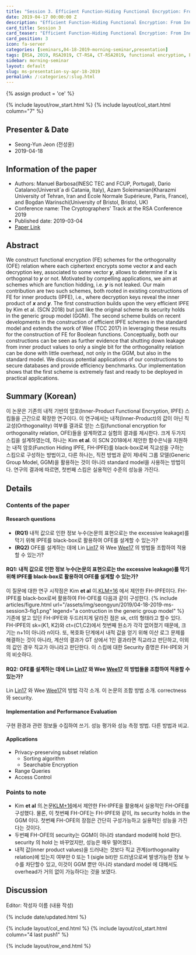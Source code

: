 ```yaml
---
title: "Session 3. Efficient Function-Hiding Functional Encryption: From Inner-Products to Orthogonality"
date: 2019-04-17 00:00:00 Z
description: "Efficient Function-Hiding Functional Encryption: From Inner-Products to Orthogonality"
card_title: Session 3
card_teaser: "Efficient Function-Hiding Functional Encryption: From Inner-Products to Orthogonality"
card_position: 3
icon: fa-server
categories: [seminars,04-18-2019-morning-seminar,presentation]
tags: [RSA, 2019, RSA2019, CT-RSA, CT-RSA2019, functional encryption, FE, function-hiding, orthogonality]
sidebar: morning-seminar
layout: default
slug: ms-presentation-sy-apr-18-2019
permalink: /:categories/:slug.html
---
```


{% assign product = 'ce' %}

{% include layout/row_start.html %}
{% include layout/col_start.html column="7" %}

## Presenter & Date
+ Seong-Yun Jeon (전성윤)
+ 2019-04-18

## Information of the paper
+ Authors: Manuel Barbosa(INESC TEC and FCUP, Portugal), Dario Catalano(Universit`a di Catania, Italy), Azam Soleimanian(Kharazmi University of Tehran, Iran and École Normale Supérieure, Paris, France), and Bogdan Warinschi(University of Bristol, Bristol, UK)
+ Conference name: The Cryptographers' Track at the RSA Conference 2019
+ Published date: 2019-03-04
+ [Paper Link](https://doi.org/10.1007/978-3-030-12612-4_7)

## Abstract
We construct functional encryption (FE) schemes for the orthogonality (OFE) relation where each ciphertext encrypts some vector ***x*** and each decryption key, associated to some vector ***y***, allows to determine if ***x*** is orthogonal to ***y*** or not. Motivated by compelling applications, we aim at schemes which are function hidding, i.e. ***y*** is not leaked.
Our main contribution are two such schemes, both rooted in existing constructions of FE for inner products (IPFE), i.e., where decryption keys reveal the inner product of ***x*** and ***y***. The first construction builds upon the very efficient IPFE by Kim et al. (SCN 2018) but just like the original scheme its security holds in the generic group model (GGM). The second scheme builds on recent developments in the construction of efficient IPFE schemes in the standard model and extends the work of Wee (TCC 2017) in leveraging these results for the construction of FE for Boolean functions. Conceptually, both our constructions can be seen as further evidence that shutting down leakage from inner product values to only a single bit for the orthogonality relation can be done with little overhead, not only in the GGM, but also in the standard model.
We discuss potential applications of our constructions to secure databases and provide efficiency benchmarks. Our implementation shows that the first scheme is extremely fast and ready to be deployed in practical applications.

## Summary (Korean)
이 논문은 기존의 내적 기반의 암호(Inner-Product Functional Encryption, IPFE) 스킴들을 근간으로 확장한 연구이다. 이 연구에서는 내적(Inner-Product)의 값이 아닌 직교성(Orthogonality) 여부를 결과로 얻는 스킴(functional encryption for orthogonality relation, OFE)들을 설계하였고 실험의 결과를 제시한다. 크게 두가지 스킴을 설계하였는데, 하나는 Kim __et al__. 이 SCN 2018에서 제안한 함수은닉을 지원하는 내적 암호(Function Hiding IPFE, FH-IPFE)를 black-box로써 직교성을 구하는 스킴으로 구성하는 방법이고, 다른 하나는, 직전 방법과 같이 제네릭 그룹 모델(Generic Group Model, GGM)을 활용하는 것이 아니라 standard model을 사용하는 방법이다. 연구의 결과에 따르면, 첫번째 스킴은 실용적인 수준의 성능을 가진다.

## Details
### Contents of the paper
#### Research questions
+ **(RQ1)** 내적 값으로 인한 정보 누수(논문의 표현으로는 the excessive leakage)를 막기 위해 IPFE를 black-box로 활용하여 OFE를 설계할 수 있는가?
+ **(RQ2)** OFE를 설계하는 데에 Lin [Lin17] 와 Wee [Wee17] 의 방법들 조합하여 적용할 수 있는가?

#### RQ1: 내적 값으로 인한 정보 누수(논문의 표현으로는 the excessive leakage)를 막기 위해 IPFE를 black-box로 활용하여 OFE를 설계할 수 있는가?
이 질문에 대한 연구 시작점은 Kim __et al__ 이.[KLM+16] 에서 제안한 FH-IPFE이다. FH-IPFE를 black-box로써 활용하여 FH-OFE를 다음과 같이 구성한다.
{% include articles/figure.html url="/assets/img/seongyun/2019/04-18-2019-ms-session3-fig1.png" legend="a contruction in the generic group model" %}
기존에 알고 있던 FH-IPFE와 두드러지게 달라진 점은 sk, ct의 형태라고 할수 있다. FH-IPFE의 sk=(K1, K2)와 ct=(C1,C2)에서 첫번째 원소가 각각 없어졌기 때문에, 크기는 n+1이 아니라 n이다. 또, 복호화 단계에서 내적 값을 얻기 위해 이산 로그 문제를 해결하는 것이 아니라, 계산의 결과가 GT 상에서 1인 결과라면 직교라고 판단하고, 이외의 값인 경우 직교가 아니라고 판단한다. 이 스킴에 대한 Security 증명은 FH-IPE와 거의 비슷하다. 

#### RQ2: OFE를 설계하는 데에 Lin [Lin17] 와 Wee [Wee17] 의 방법들을 조합하여 적용할 수 있는가?
Lin [Lin17] 와 Wee [Wee17]의 방법 각각 소개.
이 논문의 조합 방법 소개.
correctness 와 security.

#### Implementation and Performance Evaluation
구현 환경과 관련 정보들 수집하여 쓰기.
성능 평가와 성능 측정 방법. 다른 방법과 비교.

#### Applications
+ Privacy-preserving subset relation
  + Sorting algorithm
  + Searchable Encryption
+ Range Queries
+ Access Control

### Points to note
+ Kim __et al__ 의.논문[KLM+16]에서 제안한 FH-IPFE을 활용해서 실용적인 FH-OFE를 구성했다. 물론, 이 첫번째 FH-OFE는 FH-IPFE와 같이, its security holds in the GGM 이다. 첫번째 FH-OFE의 장점은 간단히 구성가능하고 실용적인 성능을 가진다는 것이다.
+ 두번째 FH-OFE의 security는 GGM이 아니라 standard model에 hold 한다. security 의 hold 는 바꾸었지만, 성능은 매우 떨어졌다. 
+ 내적 값(inner product values)을 드러내는 것보다 직교 관계(orthogonality relation)에 있는지 여부만 0 또는 1 (sigle bit)만 드러냄으로써 발생가능한 정보 누수를 차단할수 있고, 이것이 GGM 뿐만 아니라 standard model 에 대해서도 overhead가 거의 없이 가능하다는 것을 보였다.

[Lin17]: <https://doi.org/10.1007/978-3-319-63688-7_20> "Lin, H.: Indistinguishability obfuscation from SXDH on 5-linear maps and locality-5 prgs. Advances in Cryptology - CRYPTO 2017. Proceedings, Part I, pp. 599–629 (2017)"
[Wee17]: <https://doi.org/10.1007/978-3-319-70500-2_8> "Wee, H.: Attribute-hiding predicate encryption in bilinear groups, revisited. Theory of Cryptography - TCC 2017. Proceedings, Part I, pp. 206–233 (2017)"
[KLM+16]: <https://eprint.iacr.org/2016/440.pdf> "Kim, S., Lewi, K., Mandal, A., Montgomery, H.W., Roy, A.,Wu, D.J.: Function-hiding inner product encryption is practical. IACR Cryptology ePrint Archive 2016, 440 (2016)"

## Discussion
Editor: 작성자 이름
(내용 작성)


{% include date/updated.html %}

{% include layout/col_end.html %}
{% include layout/col_start.html column="4 last push1" %}

{% include layout/row_end.html %}
